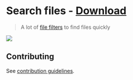 # Search files - [Download](https://github.com/nikitavoloboev/small-workflows/blob/master/search-files/Search%20files.alfredworkflow?raw=true)
> A lot of [file filters](https://www.alfredapp.com/help/workflows/inputs/file-filter/) to find files quickly

![](https://i.imgur.com/GO63KV5.png)

## Contributing
See [contribution guidelines](../CONTRIBUTING.md#readme).
